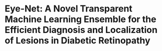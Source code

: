 # Eye-Net: A Novel Transparent Machine Learning Ensemble for the Efficient Diagnosis and Localization of Lesions in Diabetic Retinopathy
